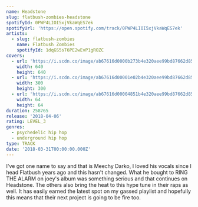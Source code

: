 ```yaml
---
name: Headstone
slug: flatbush-zombies-headstone
spotifyId: 0PWP4LIOI5xjVkaWqES7ek
spotifyUrl: 'https://open.spotify.com/track/0PWP4LIOI5xjVkaWqES7ek'
artists:
  - slug: flatbush-zombies
    name: Flatbush Zombies
    spotifyId: 1dqGS5sT6PE2wEvP1gROZC
covers:
  - url: 'https://i.scdn.co/image/ab67616d0000b273b4e320aee99bd87662d85178'
    width: 640
    height: 640
  - url: 'https://i.scdn.co/image/ab67616d00001e02b4e320aee99bd87662d85178'
    width: 300
    height: 300
  - url: 'https://i.scdn.co/image/ab67616d00004851b4e320aee99bd87662d85178'
    width: 64
    height: 64
duration: 258765
release: '2018-04-06'
rating: LEVEL_3
genres:
  - psychedelic hip hop
  - underground hip hop
type: TRACK
date: '2018-03-31T00:00:00.000Z'
---
```

I've got one name to say and that is Meechy Darko, I loved his vocals since I head Flatbush
years ago and this hasn't changed. What he bought to RING THE ALARM on joey's album was
something serious and that continues on Headstone. The others also bring the heat to this
hype tune in their raps as well. It has easily earned the latest spot on my gassed playlist
and hopefully this means that their next project is going to be fire too.
